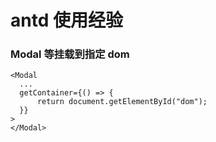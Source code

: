 # antd 使用经验

### Modal 等挂载到指定 dom

```
<Modal
  ...
  getContainer={() => {
      return document.getElementById("dom");
  }}
>
</Modal>
```
